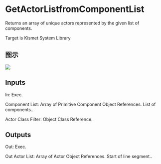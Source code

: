 # GetActorListfromComponentList

Returns an array of unique actors represented by the given list of components.

Target is Kismet System Library

## 图示

![]($-20221218-17342570.png)

## Inputs

In: Exec.

Component List: Array of Primitive Component Object References. List of components..

Actor Class Filter: Object Class Reference.  

## Outputs

Out: Exec.

Out Actor List: Array of Actor Object References. Start of line segment..

